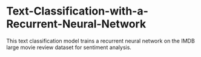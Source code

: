 # Text-Classification-with-a-Recurrent-Neural-Network
This text classification model trains a recurrent neural network on the IMDB large movie review dataset for sentiment analysis.
